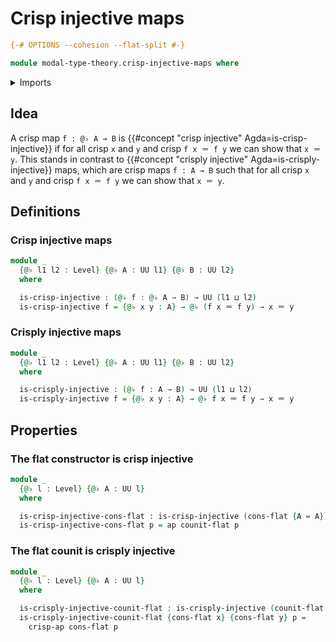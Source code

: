 # Crisp injective maps

```agda
{-# OPTIONS --cohesion --flat-split #-}

module modal-type-theory.crisp-injective-maps where
```

<details><summary>Imports</summary>

```agda
open import foundation.action-on-identifications-functions
open import foundation.dependent-pair-types
open import foundation.equivalences
open import foundation.function-types
open import foundation.identity-types
open import foundation.injective-maps
open import foundation.retractions
open import foundation.retracts-of-types
open import foundation.sections
open import foundation.torsorial-type-families
open import foundation.universe-levels

open import modal-type-theory.action-on-identifications-crisp-functions
open import modal-type-theory.crisp-identity-types
open import modal-type-theory.flat-modality
```

</details>

## Idea

A crisp map `f : @♭ A → B` is
{{#concept "crisp injective" Agda=is-crisp-injective}} if for all crisp `x` and
`y` and crisp `f x ＝ f y` we can show that `x ＝ y`. This stands in contrast to
{{#concept "crisply injective" Agda=is-crisply-injective}} maps, which are crisp
maps `f : A → B` such that for all crisp `x` and `y` and crisp `f x ＝ f y` we
can show that `x ＝ y`.

## Definitions

### Crisp injective maps

```agda
module _
  {@♭ l1 l2 : Level} {@♭ A : UU l1} {@♭ B : UU l2}
  where

  is-crisp-injective : (@♭ f : @♭ A → B) → UU (l1 ⊔ l2)
  is-crisp-injective f = {@♭ x y : A} → @♭ (f x ＝ f y) → x ＝ y
```

### Crisply injective maps

```agda
module _
  {@♭ l1 l2 : Level} {@♭ A : UU l1} {@♭ B : UU l2}
  where

  is-crisply-injective : (@♭ f : A → B) → UU (l1 ⊔ l2)
  is-crisply-injective f = {@♭ x y : A} → @♭ f x ＝ f y → x ＝ y
```

## Properties

### The flat constructor is crisp injective

```agda
module _
  {@♭ l : Level} {@♭ A : UU l}
  where

  is-crisp-injective-cons-flat : is-crisp-injective (cons-flat {A = A})
  is-crisp-injective-cons-flat p = ap counit-flat p
```

### The flat counit is crisply injective

```agda
module _
  {@♭ l : Level} {@♭ A : UU l}
  where

  is-crisply-injective-counit-flat : is-crisply-injective (counit-flat {A = A})
  is-crisply-injective-counit-flat {cons-flat x} {cons-flat y} p =
    crisp-ap cons-flat p
```
